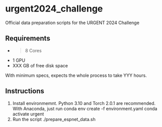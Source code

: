# urgent2024_challenge
Official data preparation scripts for the URGENT 2024 Challenge

## Requirements

- >8 Cores
- 1 GPU
- XXX GB of free disk space

With minimum specs, expects the whole process to take YYY hours.

## Instructions

1. Install environmemnt. Python 3.10 and Torch 2.0.1 are recommended.
   With Anaconda, just run
      conda env create -f environment.yaml
      conda activate urgent
2. Run the script
      ./prepare_espnet_data.sh
